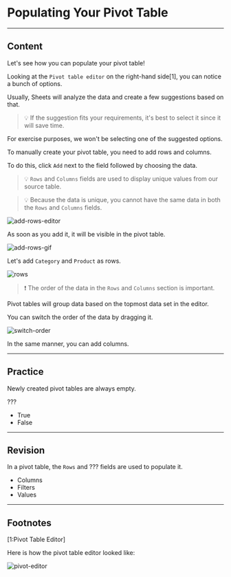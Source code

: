 ﻿---
author: Stefan-Stojanovic

type: normal

category: how to

links:
  - '[Sample Data](https://www.learningcontainer.com/sample-excel-data-for-analysis#Sample_Xlsx_file_download-2){website}'

---

# Populating Your Pivot Table

---
## Content

Let's see how you can populate your pivot table!

Looking at the `Pivot table editor` on the right-hand side[1], you can notice a bunch of options.

Usually, Sheets will analyze the data and create a few suggestions based on that.

> 💡 If the suggestion fits your requirements, it's best to select it since it will save time.

For exercise purposes, we won't be selecting one of the suggested options.

To manually create your pivot table, you need to add rows and columns.

To do this, click `Add` next to the field followed by choosing the data.

> 💡 `Rows` and `Columns` fields are used to display unique values from our source table.

> 💡 Because the data is unique, you cannot have the same data in both the `Rows` and `Columns` fields.

![add-rows-editor](https://img.enkipro.com/e486c007ba8e5dc305d674f7e3527fa7.png)

As soon as you add it, it will be visible in the pivot table.

![add-rows-gif](https://img.enkipro.com/49d5ce7ea92533f6e739f1d65df5781a.gif)

Let's add `Category` and `Product` as rows.

![rows](https://img.enkipro.com/454d37a7ed74454c82a12de8a525919c.png)

> ❗ The order of the data in the `Rows` and `Columns` section is important.

Pivot tables will group data based on the topmost data set in the editor.

You can switch the order of the data by dragging it. 

![switch-order](https://img.enkipro.com/6c1922e40a0ecb7dc0748227d21b67b0.gif)

In the same manner, you can add columns.

---
## Practice

Newly created pivot tables are always empty.

???

- True
- False

---
## Revision

In a pivot table, the `Rows` and ??? fields are used to populate it.

- Columns
- Filters
- Values

---
## Footnotes

[1:Pivot Table Editor]

Here is how the pivot table editor looked like:

![pivot-editor](https://img.enkipro.com/a195da10b5b4832c018064ac85dd2a59.png)
